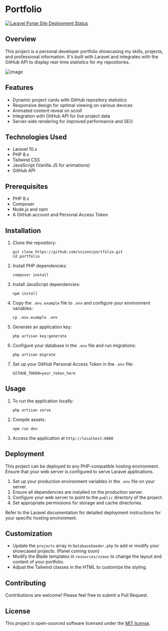 # Portfolio

[![Laravel Forge Site Deployment Status](https://img.shields.io/endpoint?url=https%3A%2F%2Fforge.laravel.com%2Fsite-badges%2F7fed714d-0598-47d3-97e5-2347b830fafc&style=for-the-badge)](https://forge.laravel.com/servers/826724/sites/2417168)

## Overview

This project is a personal developer portfolio showcasing my skills, projects, and professional information. It's built with Laravel and integrates with the GitHub API to display real-time statistics for my repositories.

![image](https://github.com/user-attachments/assets/243dffbe-8dbc-4b6e-bf03-e3564a6facc6)


## Features

- Dynamic project cards with GitHub repository statistics
- Responsive design for optimal viewing on various devices
- Animated content reveal on scroll
- Integration with GitHub API for live project data
- Server-side rendering for improved performance and SEO

## Technologies Used

- Laravel 10.x
- PHP 8.x
- Tailwind CSS
- JavaScript (Vanilla JS for animations)
- GitHub API

## Prerequisites

- PHP 8.x
- Composer
- Node.js and npm
- A GitHub account and Personal Access Token

## Installation

1. Clone the repository:
   ```
   git clone https://github.com/ssionn/portfolio.git
   cd portfolio
   ```

2. Install PHP dependencies:
   ```
   composer install
   ```

3. Install JavaScript dependencies:
   ```
   npm install
   ```

4. Copy the `.env.example` file to `.env` and configure your environment variables:
   ```
   cp .env.example .env
   ```

5. Generate an application key:
   ```
   php artisan key:generate
   ```

6. Configure your database in the `.env` file and run migrations:
   ```
   php artisan migrate
   ```

7. Set up your GitHub Personal Access Token in the `.env` file:
   ```
   GITHUB_TOKEN=your_token_here
   ```

## Usage

1. To run the application locally:
   ```
   php artisan serve
   ```

2. Compile assets:
   ```
   npm run dev
   ```

3. Access the application at `http://localhost:8000`

## Deployment

This project can be deployed to any PHP-compatible hosting environment. Ensure that your web server is configured to serve Laravel applications.

1. Set up your production environment variables in the `.env` file on your server.
2. Ensure all dependencies are installed on the production server.
3. Configure your web server to point to the `public` directory of the project.
4. Set appropriate permissions for storage and cache directories.

Refer to the Laravel documentation for detailed deployment instructions for your specific hosting environment.

## Customization

- Update the `projects` array in `DatabaseSeeder.php` to add or modify your showcased projects. (Panel coming soon)
- Modify the Blade templates in `resources/views` to change the layout and content of your portfolio.
- Adjust the Tailwind classes in the HTML to customize the styling.

## Contributing

Contributions are welcome! Please feel free to submit a Pull Request.

## License

This project is open-sourced software licensed under the [MIT license](https://opensource.org/licenses/MIT).
